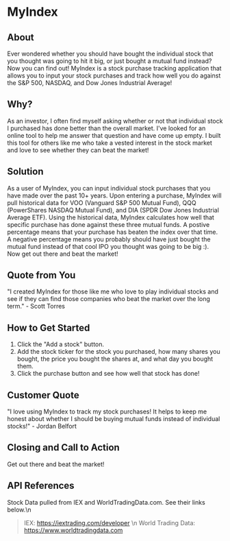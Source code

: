 # MyIndex #

## About ##
  Ever wondered whether you should have bought the individual stock that you thought was going to hit it big, or just bought a mutual fund instead? Now you can find out! MyIndex is a stock purchase tracking application that allows you to input your stock purchases and track how well you do against the S&P 500, NASDAQ, and Dow Jones Industrial Average!

## Why? ##
  As an investor, I often find myself asking whether or not that individual stock I purchased has done better than the overall market. I've looked for an online tool to help me answer that question and have come up empty. I built this tool for others like me who take a vested interest in the stock market and love to see whether they can beat the market!

## Solution ##
  As a user of MyIndex, you can input individual stock purchases that you have made over the past 10+ years. Upon entering a purchase, MyIndex will pull historical data for VOO (Vanguard S&P 500 Mutual Fund), QQQ (PowerShares NASDAQ Mutual Fund), and DIA (SPDR Dow Jones Industrial Average ETF). Using the historical data, MyIndex calculates how well that specific purchase has done against these three mutual funds. A postive percentage means that your purchase has beaten the index over that time. A negative percentage means you probably should have just bought the mutual fund instead of that cool IPO you thought was going to be big :). Now get out there and beat the market!

## Quote from You ##
  "I created MyIndex for those like me who love to play individual stocks and see if they can find those companies who beat the market over the long term." - Scott Torres

## How to Get Started ##
  1. Click the "Add a stock" button.
  2. Add the stock ticker for the stock you purchased, how many shares you bought, the price you bought the shares at, and what day you bought them.
  3. Click the purchase button and see how well that stock has done!

## Customer Quote ##
  "I love using MyIndex to track my stock purchases! It helps to keep me honest about whether I should be buying mutual funds instead of individual stocks!" - Jordan Belfort

## Closing and Call to Action ##
  Get out there and beat the market!

## API References ##
  Stock Data pulled from IEX and WorldTradingData.com. See their links below.\n
  > IEX: https://iextrading.com/developer \n
  > World Trading Data: https://www.worldtradingdata.com